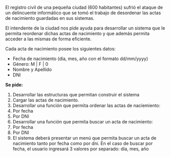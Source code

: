 El registro civil de una pequeña ciudad (600 habitantes) sufrió el ataque de un delincuente informático que se tomó el trabajo de desordenar las actas de nacimiento guardadas en sus sistemas.

El intendente de la ciudad nos pide ayuda para desarrollar un sistema que le permita reordenar dichas actas de nacimiento y que además permita acceder a las mismas de forma eficiente.

Cada acta de nacimiento posee los siguientes datos:

* Fecha de nacimiento (día, mes, año con el formato dd/mm/yyyy)
* Género: M | F | 0  
* Nombre y Apellido  
* DNI

**Se pide:**

1. Desarrollar las estructuras que permitan construir el sistema
2. Cargar las actas de nacimiento.
3. Desarrollar una función que permita ordenar las actas de naciemiento:
  1. Por fecha
  2. Por DNI
4. Desarrollar una función que permita buscar un acta de nacimiento:
  1. Por fecha
  2. Por DNI
5. El sistema deberá presentar un menú que permita buscar un acta de nacimiento tanto por fecha como por dni. En el caso de buscar por fecha, el usuario ingresará 3 valores por separado: día, mes, año